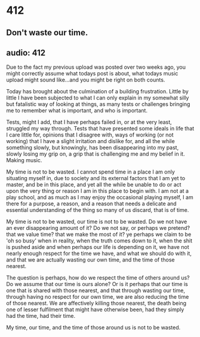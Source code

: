 # 412
## Don't waste our time.
audio: 412
---

Due to the fact my previous upload was posted over two weeks ago, you might correctly assume what todays post is about, what todays music upload might sound like…and you might be right on both counts.

Today has brought about the culmination of a building frustration. Little by little I have been subjected to what I can only explain in my somewhat silly but fatalistic way of looking at things, as many tests or challenges bringing me to remember what is important, and who is important. 

Tests, might I add, that I have perhaps failed in, or at the very least, struggled my way through. Tests that have presented some ideals in life that I care little for, opinions that I disagree with, ways of working (or not working) that I have a slight irritation and dislike for, and all the while something slowly, but knowingly, has been disappearing into my past, slowly losing my grip on, a grip that is challenging me and my belief in it. Making music.

My time is not to be wasted. I cannot spend time in a place I am  only situating myself in, due to society and its external factors that I am yet to master, and be in this place, and yet all the while be unable to do or act upon the very thing or reason I am in this place to begin with. I am not at a play school, and as much as I may enjoy the occasional playing myself, I am there for a purpose, a reason, and a reason that needs a delicate and essential understanding of the thing so many of us discard, that is of time.

My time is not to be wasted, our time is not to be wasted. Do we not have an ever disappearing amount of it? Do we not say, or perhaps we pretend? that we value time? that we make the most of it? ye perhaps we claim to be 'oh so busy' when in reality, when  the truth comes down to it, when the shit is pushed aside and when perhaps our life is depending on it, we have not nearly enough respect for the time we have, and what we should do with it, and that we are actually wasting our own time, and the time of those nearest.

The question is perhaps, how do we respect the time of others around us? Do we assume that our time is ours alone? Or is it perhaps that our time is one that is shared with those nearest, and that through wasting our time, through having no respect for our own time, we are also reducing the time of those nearest. We are affectively killing those nearest, the death being one of lesser fulfilment that might have otherwise been, had they simply had the time, had their time.

My time, our time, and the time of those around us is not to be wasted.






